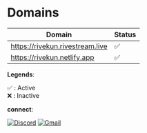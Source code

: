 # Domains

| Domain                          | Status |
| ------------------------------- | ------ |
| https://rivekun.rivestream.live | ✅     |
| https://rivekun.netlify.app     | ✅     |

**Legends**:

✅ : Active  
❌ : Inactive

**connect**:

[![Discord](https://img.shields.io/badge/discord-7c3aed?&style=for-the-badge&logo=discord&logoColor=white&color=7c3aed&cacheSeconds=3600)](https://discord.gg/6xJmJja8fV)
[![Gmail](https://img.shields.io/badge/mail-7c3aed?&style=for-the-badge&logo=gmail&logoColor=white&color=7c3aed&cacheSeconds=3600)](mailto:kumarashishranjan.ofc@gmail.com)
